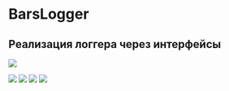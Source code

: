 # BarsLogger

## Реализация логгера через интерфейсы

<!---Статус сборки--> 
![](https://img.shields.io/github/workflow/status/neronorai/BarsLogger/build/master)
<!---Последний коммит--> 
![](https://img.shields.io/github/last-commit/neronorai/BarsLogger/master) <!---Кол - во коммитов в месяц--> ![](https://img.shields.io/github/commit-activity/m/neronorai/BarsLogger) <!---Размер репо в байтах--> ![](https://img.shields.io/github/repo-size/neronorai/BarsLogger) <!---Лицензия--> ![](https://img.shields.io/github/license/neronorai/BarsLogger)

